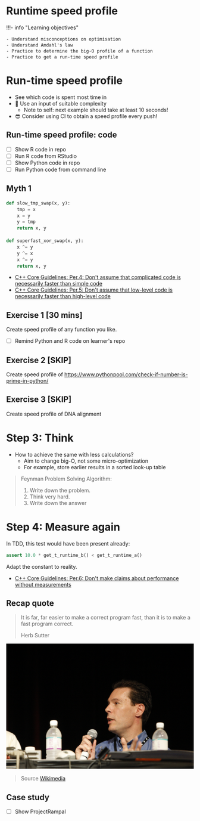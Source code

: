# Runtime speed profile

!!!- info "Learning objectives"

    - Understand misconceptions on optimisation
    - Understand Amdahl's law
    - Practice to determine the big-O profile of a function
    - Practice to get a run-time speed profile


# Run-time speed profile

-   See which code is spent most time in
-   :monocle_face: Use an input of suitable complexity
    -   Note to self: next example should take at least 10 seconds!
-   :sunglasses: Consider using CI to obtain a speed profile every push!

## Run-time speed profile: code

-   [ ] Show R code in repo
-   [ ] Run R code from RStudio
-   [ ] Show Python code in repo
-   [ ] Run Python code from command line

## Myth 1

```python
def slow_tmp_swap(x, y):
    tmp = x
    x = y
    y = tmp
    return x, y

def superfast_xor_swap(x, y):
    x ^= y
    y ^= x
    x ^= y
    return x, y
```

-   [C++ Core Guidelines: Per.4: Don't assume that complicated code is necessarily faster than simple code](https://isocpp.github.io/CppCoreGuidelines/CppCoreGuidelines#per4-dont-assume-that-complicated-code-is-necessarily-faster-than-simple-code)
-   [C++ Core Guidelines: Per.5: Don't assume that low-level code is necessarily faster than high-level code](https://isocpp.github.io/CppCoreGuidelines/CppCoreGuidelines#per5-dont-assume-that-low-level-code-is-necessarily-faster-than-high-level-code)

## Exercise 1 \[30 mins\]

Create speed profile of any function you like.

-   [ ] Remind Python and R code on learner's repo

## Exercise 2 \[SKIP\]

Create speed profile of https://www.pythonpool.com/check-if-number-is-prime-in-python/

## Exercise 3 \[SKIP\]

Create speed profile of DNA alignment

# Step 3: Think

-   How to achieve the same with less calculations?
    -   Aim to change big-O, not some micro-optimization
    -   For example, store earlier results in a sorted look-up table

> Feynman Problem Solving Algorithm:
>
> 1.  Write down the problem.
> 2.  Think very hard.
> 3.  Write down the answer

# Step 4: Measure again

In TDD, this test would have been present already:

```python
assert 10.0 * get_t_runtime_b() < get_t_runtime_a()
```

Adapt the constant to reality.

-   [C++ Core Guidelines: Per.6: Don't make claims about performance without measurements](https://isocpp.github.io/CppCoreGuidelines/CppCoreGuidelines#per6-dont-make-claims-about-performance-without-measurements)

## Recap quote

> It is far, far easier to make a correct program fast, than it is to make a fast program correct.
>
> Herb Sutter

![Herb Sutter](herb_sutter.jpg)

> Source [Wikimedia](https://commons.wikimedia.org/wiki/Category:Herb_Sutter#/media/File:Professional_Developers_Conference_2009_Technical_Leaders_Panel_7.jpg)

## Case study

-   [ ] Show ProjectRampal

